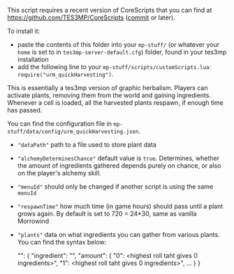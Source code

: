 This script requires a recent version of CoreScripts that you can find at https://github.com/TES3MP/CoreScripts
([commit](https://github.com/TES3MP/CoreScripts/commit/8b43e179c0d5eb0756dc315f43fa58246462eaa1) or later).

To install it:
* paste the contents of this folder into your `mp-stuff/` (or whatever your `home` is set to in `tes3mp-server-default.cfg`) folder, found in your tes3mp installation
* add the following line to your `mp-stuff/scripts/customScripts.lua`: `require("urm_quickHarvesting")`.

This is essentially a tes3mp version of graphic herbalism. Players can activate plants, removing them from the world and gaining ingredients. Whenever a cell is loaded, all the harvested plants respawn, if enough time has passed.

You can find the configuration file in `mp-stuff/data/config/urm_quickHarvesting.json`.
* `"dataPath"` path to a file used to store plant data
* `"alchemyDeterminesChance"` default value is `true`. Determines, whether the amount of ingredients gathered depends purely on chance, or also on the player's alchemy skill.
* `"menuId"` should only be changed if another script is using the same `menuId`
* `"respawnTime"` how much time (in game hours) should pass until a plant grows again. By default is set to 720 = 24*30, same as vanilla Morrowind
* `"plants"` data on what ingredients you can gather from various plants. You can find the syntax below:
    
    "<container refId>": {
        "ingredient": "<ingredient refId>",
        "amount": {
            "0": <highest roll taht gives 0 ingredients>",
            "1": <highest roll taht gives 0 ingredients>",
            ...
        }
    }